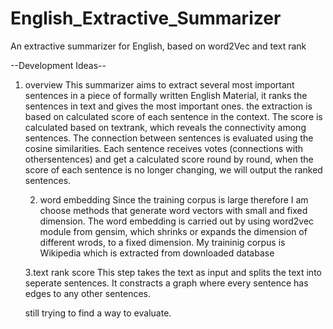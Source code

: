 # English_Extractive_Summarizer
An extractive summarizer for English, based on word2Vec and text rank

--Development Ideas--

1. overview
This summarizer aims to extract several most important sentences in a piece of formally written English Material,
it ranks the sentences in text and gives the most important ones.
the extraction is based on calculated score of each sentence in the context. The score is calculated based on textrank,
which reveals the connectivity among sentences. The connection between sentences is evaluated using the cosine
similarities. Each sentence receives votes (connections with othersentences) and get a calculated score round by round, 
when the score of each sentence is no longer changing, we will output the ranked sentences. 
    
    2. word embedding
    Since the training corpus is large therefore I am choose methods that generate word vectors with small and fixed 
    dimension. The word embedding is carried out by using word2vec module from gensim, which shrinks or expands the dimension of 
    different wrods, to a fixed dimension. My traininig corpus is Wikipedia which is extracted from downloaded database
    
    3.text rank score
    This step takes the text as input and splits the text into seperate sentences. It constracts a graph where every 
    sentence has edges to any other sentences. 
    
    still trying to find a way to evaluate. 
